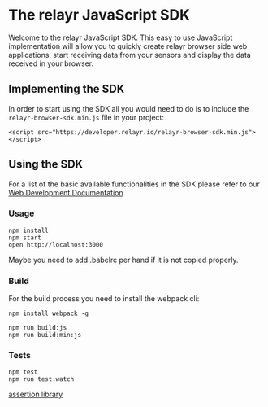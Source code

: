 The relayr JavaScript SDK
=========================

Welcome to the relayr JavaScript SDK. This easy to use JavaScript implementation will allow you to quickly create relayr browser side web applications, start receiving data from your sensors and display the data received in your browser.


## Implementing the SDK

In order to start using the SDK all you would need to do is to include the `relayr-browser-sdk.min.js` file in your project:

	<script src="https://developer.relayr.io/relayr-browser-sdk.min.js"></script>

## Using the SDK

For a list of the basic available functionalities in the SDK please refer to our [Web Development Documentation](https://developer.relayr.io/documents/WebDev/WebDevelopers)


### Usage

```
npm install
npm start
open http://localhost:3000
```

Maybe you need to add .babelrc per hand if it is not copied properly.

### Build

For the build process you need to install the webpack cli:

```
npm install webpack -g
```

```
npm run build:js
npm run build:min:js
```

### Tests

```
npm test
npm run test:watch
```
[assertion library](https://github.com/mjackson/expect)
